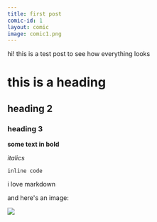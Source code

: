 ```yaml
---
title: first post
comic-id: 1
layout: comic 
image: comic1.png
---
```


hi! this is a test post to see how everything looks

# this is a heading
## heading 2
### heading 3
**some text in bold**

_italics_

`inline code`

i love markdown

and here's an image:

<img src='https://mademistakes.com/static/ae70cf43c71f368c3577d03e2d4479d2/25419/jekyll-minima-stylesheet-404.jpg' />

